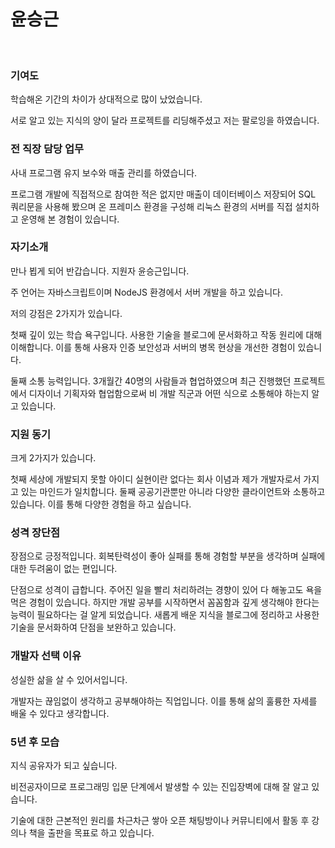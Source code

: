 # 윤승근
<br>

### 기여도
학습해온 기간의 차이가 상대적으로 많이 났었습니다. <br>

서로 알고 있는 지식의 양이 달라 프로젝트를 리딩해주셨고 저는 팔로잉을 하였습니다. <br>

### 전 직장 담당 업무
사내 프로그램 유지 보수와 매출 관리를 하였습니다.

프로그램 개발에 직접적으로 참여한 적은 없지만 매출이 데이터베이스 저장되어 SQL 쿼리문을 사용해 봤으며
온 프레미스 환경을 구성해 리눅스 환경의 서버를 직접 설치하고 운영해 본 경험이 있습니다.

### 자기소개
만나 뵙게 되어 반갑습니다. 지원자 윤승근입니다.

주 언어는 자바스크립트이며 NodeJS 환경에서 서버 개발을 하고 있습니다.

저의 강점은 2가지가 있습니다.

첫째 깊이 있는 학습 욕구입니다.
사용한 기술을 블로그에 문서화하고 작동 원리에 대해 이해합니다.
이를 통해 사용자 인증 보안성과 서버의 병목 현상을 개선한 경험이 있습니다.

둘째 소통 능력입니다.
3개월간 40명의 사람들과 협업하였으며 최근 진행했던 프로젝트에서 디자이너 기획자와 협업함으로써 비 개발 직군과 어떤 식으로 소통해야 하는지 알고 있습니다.

### 지원 동기
크게 2가지가 있습니다.

첫째 세상에 개발되지 못할 아이디 실현이란 없다는 회사 이념과 제가 개발자로서 가지고 있는 마인드가 일치합니다.
둘째 공공기관뿐만 아니라 다양한 클라이언트와 소통하고 있습니다. 이를 통해 다양한 경험을 하고 싶습니다.

### 성격 장단점
장점으로 긍정적입니다.
회복탄력성이 좋아 실패를 통해 경험할 부분을 생각하며 실패에 대한 두려움이 없는 편입니다.

단점으로 성격이 급합니다.
주어진 일을 빨리 처리하려는 경향이 있어 다 해놓고도 욕을 먹은 경험이 있습니다.
하지만 개발 공부를 시작하면서 꼼꼼함과 깊게 생각해야 한다는 능력이 필요하다는 걸 알게 되었습니다.
새롭게 배운 지식을 블로그에 정리하고 사용한 기술을 문서화하여 단점을 보완하고 있습니다.

### 개발자 선택 이유
성실한 삶을 살 수 있어서입니다.

개발자는 끊임없이 생각하고 공부해야하는 직업입니다.
이를 통해 삶의 훌륭한 자세를 배울 수 있다고 생각합니다.

### 5년 후 모습
지식 공유자가 되고 싶습니다.

비전공자이므로 프로그래밍 입문 단계에서 발생할 수 있는 진입장벽에 대해 잘 알고 있습니다.

기술에 대한 근본적인 원리를 차근차근 쌓아 오픈 채팅방이나 커뮤니티에서 활동 후 강의나 책을 출판을 목표로 하고 있습니다.











